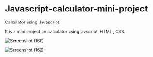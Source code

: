 # Javascript-calculator-mini-project
Calculator using Javascript.

It is a mini project on calculator using javscript ,HTML , CSS.

![Screenshot (160)](https://user-images.githubusercontent.com/118200374/235445819-f66a0e70-471f-4e3a-a840-c5f12f43e0a7.png)

![Screenshot (162)](https://user-images.githubusercontent.com/118200374/235445766-0c70d5bb-e9ea-47c9-9c6e-f770285b3762.png)
